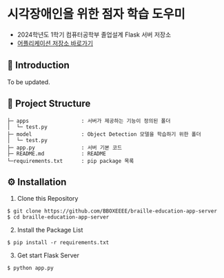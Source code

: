 # 시각장애인을 위한 점자 학습 도우미
- 2024학년도 1학기 컴퓨터공학부 졸업설계 Flask 서버 저장소
- [어플리케이션 저장소 바로가기](https://github.com/BBOXEEEE/braille-education-app)


## 📌 Introduction
To be updated.

## 📁 Project Structure

```
├─ apps                 : 서버가 제공하는 기능이 정의된 폴더
│  └─ test.py
├─ model                : Object Detection 모델을 학습하기 위한 폴더
│  └─ test.py
├─ app.py               : 서버 기본 코드
├─ README.md            : README
└─requirements.txt      : pip package 목록
```

## ⚙️ Installation
1. Clone this Repository

```shell
$ git clone https://github.com/BBOXEEEE/braille-education-app-server
$ cd braille-education-app-server
```

2. Install the Package List

```shell
$ pip install -r requirements.txt
```

3. Get start Flask Server

```shell
$ python app.py
```